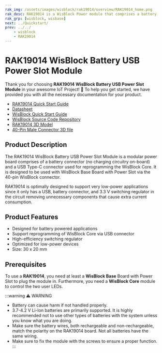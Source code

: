 ```yaml
---
rak_img: /assets/images/wisblock/rak19014/overview/RAK19014_home.png
rak_desc: RAK19014 is a WisBlock Power module that comprises a battery connector and a USB Type-C connector which can connect to the WisBlock Base board with Power Slot.
rak_grp: [wisblock, wisbase]
next: ../Quickstart/
prev: ../../
    - wisblock
    - RAK19014
---
```


# RAK19014 WisBlock Battery USB Power Slot Module

Thank you for choosing **RAK19014 WisBlock Battery USB Power Slot Module** in your awesome IoT Project! 🎉 To help you get started, we have provided you with all the necessary documentation for your product.

* [RAK19014 Quick Start Guide](../Quickstart/)
* [Datasheet](../Datasheet/)
* <a href="../../Quickstart/" target="_blank">WisBlock Quick Start Guide</a>
* [WisBlock Source Code Repository](https://github.com/RAKWireless/WisBlock/)
* [RAK19014 3D Model](https://downloads.rakwireless.com/3D_File/WisBlock/3D_RAK19014.stp)
* [40-Pin Male Connector 3D file](https://downloads.rakwireless.com/3D_File/Accessory/WisConnector/M40S1003K6M.stp)


## Product Description

The RAK19014 WisBlock Battery USB Power Slot Module is a modular power board comprises of a battery connector (no charging circuitry on-board) and a USB Type-C connector used for reprogramming the WisBlock Core. It is designed to be used with WisBlock Base Board with Power Slot via the 40-pin WisBlock connector.

RAK19014 is optimally designed to support very low-power applications since it only has a USB, battery connector, and 3.3&nbsp;V switching regulator in the circuit removing unnecessary components that cause extra current consumption.

## Product Features

* Designed for battery powered applications
* Support reprogramming of WisBlock Core via USB connector
* High-efficiency switching regulator
* Optimized for low-power devices
* Size: 30 x 20&nbsp;mm

## Prerequisites

To use a **RAK19014**, you need at least a **WisBlock Base** Board with Power Slot to plug the module in. Furthermore, you need a **WisBlock Core** module to control the two user LEDs.

:::warning ⚠️ WARNING
- Battery can cause harm if not handled properly.
- 3.7-4.2&nbsp;V Li-Ion batteries are primarily supported. It is highly recommended not to use other types of batteries with the system unless you know what you are doing.
- Make sure the battery wires, both rechargeable and non-rechargeable, match the polarity on the RAK19014 board. Not all batteries have the same wiring.
- Make sure to fix the module with the screws to ensure a proper function.    
:::
